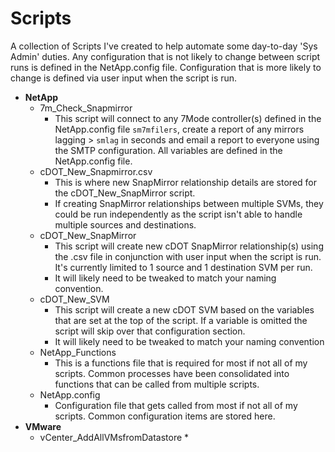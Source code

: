 # Scripts
A collection of Scripts I've created to help automate some day-to-day 'Sys Admin' duties. Any configuration that is not likely to change between script runs is defined in the NetApp.config file.  Configuration that is more likely to change is defined via user input when the script is run.

- **NetApp**
  - 7m_Check_Snapmirror
    * This script will connect to any 7Mode controller(s) defined in the NetApp.config file `sm7mfilers`, create a report of any mirrors lagging > `smlag` in seconds and email a report to everyone using the SMTP configuration.  All variables are defined in the NetApp.config file.
  - cDOT_New_Snapmirror.csv
    * This is where new SnapMirror relationship details are stored for the cDOT_New_SnapMirror script.
    * If creating SnapMirror relationships between multiple SVMs, they could be run independently as the script isn't able to handle multiple sources and destinations.
  - cDOT_New_SnapMirror
    * This script will create new cDOT SnapMirror relationship(s) using the .csv file in conjunction with user input when the script is run.  It's currently limited to 1 source and 1 destination SVM per run.
    * It will likely need to be tweaked to match your naming convention.
  - cDOT_New_SVM
    * This script will create a new cDOT SVM based on the variables that are set at the top of the script.  If a variable is omitted the script will skip over that configuration section.
    * It will likely need to be tweaked to match your naming convention
  - NetApp_Functions
    * This is a functions file that is required for most if not all of my scripts.  Common processes have been consolidated into functions that can be called from multiple scripts.
  - NetApp.config
    * Configuration file that gets called from most if not all of my scripts.  Common configuration items are stored here.
- **VMware**
  - vCenter_AddAllVMsfromDatastore
    *

